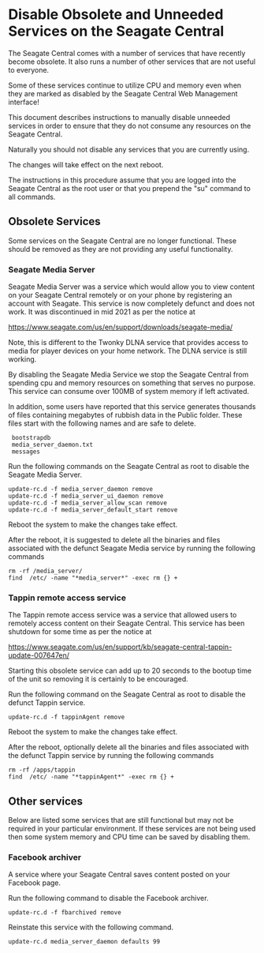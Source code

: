 # Disable Obsolete and Unneeded Services on the Seagate Central
The Seagate Central comes with a number of services that have recently
become obsolete. It also runs a number of other services that are not
useful to everyone.

Some of these services continue to utilize CPU and memory even when
they are marked as disabled by the Seagate Central Web Management 
interface!

This document describes instructions to manually disable unneeded
services in order to ensure that they do not consume any resources 
on the Seagate Central. 

Naturally you should not disable any services that you are currently 
using.

The changes will take effect on the next reboot.

The instructions in this procedure assume that you are logged into the
Seagate Central as the root user or that you prepend the "su" command
to all commands.

## Obsolete Services 
Some services on the Seagate Central are no longer functional. These
should be removed as they are not providing any useful functionality.

### Seagate Media Server
Seagate Media Server was a service which would allow you to view content
on your Seagate Central remotely or on your phone by registering an
account with Seagate. This service is now completely defunct and does not
work. It was discontinued in mid 2021 as per the notice at

https://www.seagate.com/us/en/support/downloads/seagate-media/

Note, this is different to the Twonky DLNA service that provides access to 
media for player devices on your home network. The DLNA service is still 
working.

By disabling the Seagate Media Service we stop the Seagate Central from spending
cpu and memory resources on something that serves no purpose. This service
can consume over 100MB of system memory if left activated.

In addition, some users have reported that this service generates thousands of
files containing megabytes of rubbish data in the Public folder. These files
start with the following names and are safe to delete.

     bootstrapdb
     media_server_daemon.txt
     messages
     
Run the following commands on the Seagate Central as root to disable the Seagate 
Media Server.

    update-rc.d -f media_server_daemon remove
    update-rc.d -f media_server_ui_daemon remove
    update-rc.d -f media_server_allow_scan remove
    update-rc.d -f media_server_default_start remove

Reboot the system to make the changes take effect.

After the reboot, it is suggested to delete all the binaries and files 
associated with the defunct Seagate Media service by running the following 
commands

    rm -rf /media_server/
    find  /etc/ -name "*media_server*" -exec rm {} +

### Tappin remote access service
The Tappin remote access service was a service that allowed users
to remotely access content on their Seagate Central. This service
has been shutdown for some time as per the notice at

https://www.seagate.com/us/en/support/kb/seagate-central-tappin-update-007647en/

Starting this obsolete service can add up to 20 seconds to the bootup 
time of the unit so removing it is certainly to be encouraged.

Run the following command on the Seagate Central as root to disable
the defunct Tappin service.

    update-rc.d -f tappinAgent remove
     
Reboot the system to make the changes take effect.

After the reboot, optionally delete all the binaries and files associated
with the defunct Tappin service by running the following commands

    rm -rf /apps/tappin
    find  /etc/ -name "*tappinAgent*" -exec rm {} +

## Other services
Below are listed some services that are still functional but may not be required
in your particular environment. If these services are not being used then 
some system memory and CPU time can be saved by disabling them.

### Facebook archiver
A service where your Seagate Central saves content posted on your
Facebook page.

Run the following command to disable the Facebook archiver.

    update-rc.d -f fbarchived remove

Reinstate this service with the following command.

    update-rc.d media_server_daemon defaults 99
    
 
    
    
